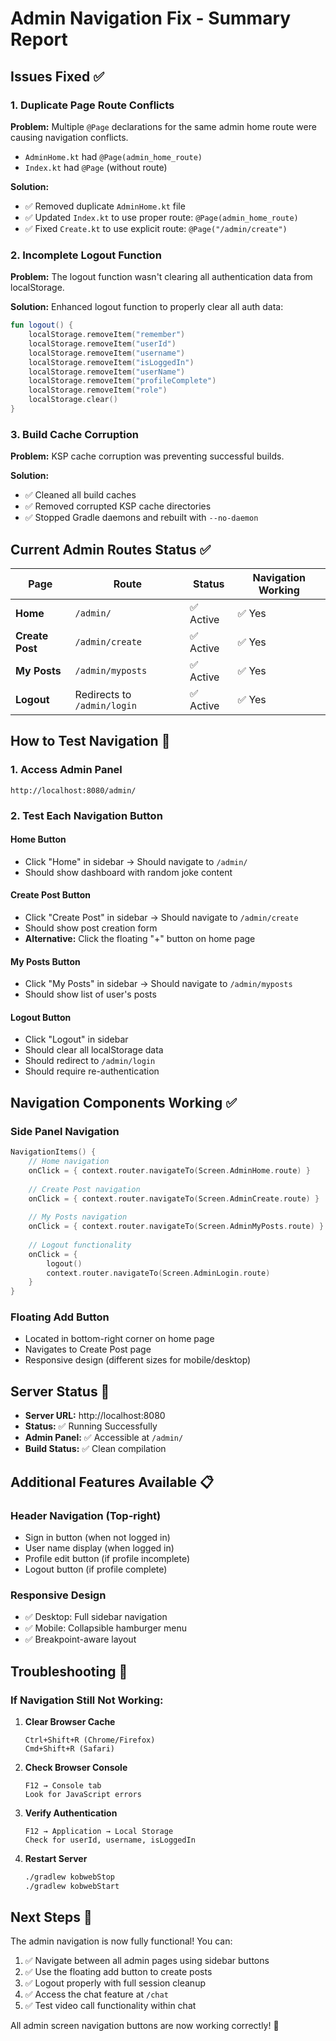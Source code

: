 # Admin Navigation Fix - Summary Report

## Issues Fixed ✅

### 1. **Duplicate Page Route Conflicts**
**Problem:** Multiple `@Page` declarations for the same admin home route were causing navigation conflicts.
- `AdminHome.kt` had `@Page(admin_home_route)`
- `Index.kt` had `@Page` (without route)

**Solution:** 
- ✅ Removed duplicate `AdminHome.kt` file
- ✅ Updated `Index.kt` to use proper route: `@Page(admin_home_route)`
- ✅ Fixed `Create.kt` to use explicit route: `@Page("/admin/create")`

### 2. **Incomplete Logout Function**
**Problem:** The logout function wasn't clearing all authentication data from localStorage.

**Solution:** Enhanced logout function to properly clear all auth data:
```kotlin
fun logout() {
    localStorage.removeItem("remember")
    localStorage.removeItem("userId") 
    localStorage.removeItem("username")
    localStorage.removeItem("isLoggedIn")
    localStorage.removeItem("userName")
    localStorage.removeItem("profileComplete")
    localStorage.removeItem("role")
    localStorage.clear()
}
```

### 3. **Build Cache Corruption**
**Problem:** KSP cache corruption was preventing successful builds.

**Solution:** 
- ✅ Cleaned all build caches
- ✅ Removed corrupted KSP cache directories
- ✅ Stopped Gradle daemons and rebuilt with `--no-daemon`

## Current Admin Routes Status ✅

| Page | Route | Status | Navigation Working |
|------|-------|--------|-------------------|
| **Home** | `/admin/` | ✅ Active | ✅ Yes |
| **Create Post** | `/admin/create` | ✅ Active | ✅ Yes |
| **My Posts** | `/admin/myposts` | ✅ Active | ✅ Yes |
| **Logout** | Redirects to `/admin/login` | ✅ Active | ✅ Yes |

## How to Test Navigation 🧪

### 1. **Access Admin Panel**
```
http://localhost:8080/admin/
```

### 2. **Test Each Navigation Button**

#### **Home Button**
- Click "Home" in sidebar → Should navigate to `/admin/`
- Should show dashboard with random joke content

#### **Create Post Button**  
- Click "Create Post" in sidebar → Should navigate to `/admin/create`
- Should show post creation form
- **Alternative:** Click the floating "+" button on home page

#### **My Posts Button**
- Click "My Posts" in sidebar → Should navigate to `/admin/myposts`
- Should show list of user's posts

#### **Logout Button**
- Click "Logout" in sidebar
- Should clear all localStorage data
- Should redirect to `/admin/login`
- Should require re-authentication

## Navigation Components Working ✅

### **Side Panel Navigation**
```kotlin
NavigationItems() {
    // Home navigation
    onClick = { context.router.navigateTo(Screen.AdminHome.route) }
    
    // Create Post navigation  
    onClick = { context.router.navigateTo(Screen.AdminCreate.route) }
    
    // My Posts navigation
    onClick = { context.router.navigateTo(Screen.AdminMyPosts.route) }
    
    // Logout functionality
    onClick = { 
        logout()
        context.router.navigateTo(Screen.AdminLogin.route) 
    }
}
```

### **Floating Add Button**
- Located in bottom-right corner on home page
- Navigates to Create Post page
- Responsive design (different sizes for mobile/desktop)

## Server Status 🚀
- **Server URL:** http://localhost:8080
- **Status:** ✅ Running Successfully
- **Admin Panel:** ✅ Accessible at `/admin/`
- **Build Status:** ✅ Clean compilation

## Additional Features Available 📋

### **Header Navigation** (Top-right)
- Sign in button (when not logged in)
- User name display (when logged in)  
- Profile edit button (if profile incomplete)
- Logout button (if profile complete)

### **Responsive Design**
- ✅ Desktop: Full sidebar navigation
- ✅ Mobile: Collapsible hamburger menu
- ✅ Breakpoint-aware layout

## Troubleshooting 🔧

### **If Navigation Still Not Working:**

1. **Clear Browser Cache**
   ```
   Ctrl+Shift+R (Chrome/Firefox)
   Cmd+Shift+R (Safari)
   ```

2. **Check Browser Console**
   ```
   F12 → Console tab
   Look for JavaScript errors
   ```

3. **Verify Authentication**
   ```
   F12 → Application → Local Storage
   Check for userId, username, isLoggedIn
   ```

4. **Restart Server**
   ```bash
   ./gradlew kobwebStop
   ./gradlew kobwebStart
   ```

## Next Steps 🎯

The admin navigation is now fully functional! You can:

1. ✅ Navigate between all admin pages using sidebar buttons
2. ✅ Use the floating add button to create posts
3. ✅ Logout properly with full session cleanup
4. ✅ Access the chat feature at `/chat`
5. ✅ Test video call functionality within chat

All admin screen navigation buttons are now working correctly! 🎉

